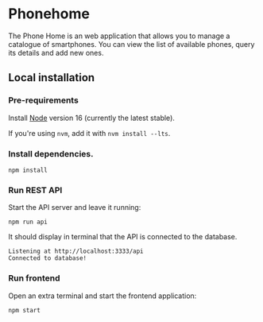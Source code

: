 # Phonehome

The Phone Home is an web application that allows you to manage a catalogue of smartphones.
You can view the list of available phones, query its details and add new ones.

## Local installation

### Pre-requirements

Install [Node](https://nodejs.org/) version 16 (currently the latest stable).

If you're using `nvm`, add it with `nvm install --lts`.

### Install dependencies.

```
npm install
```

### Run REST API

Start the API server and leave it running:

```
npm run api
```

It should display in terminal that the API is connected to the database.

```
Listening at http://localhost:3333/api
Connected to database!
```

### Run frontend

Open an extra terminal and start the frontend application:

```
npm start
```
